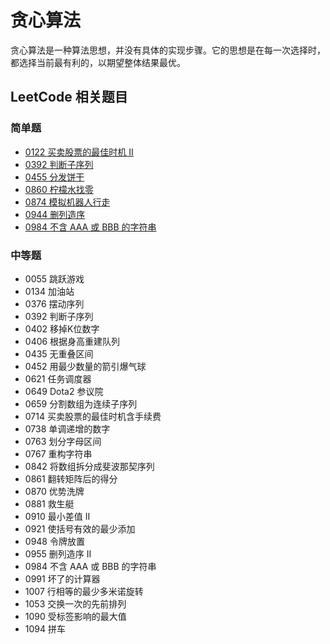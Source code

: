 # 贪心算法

贪心算法是一种算法思想，并没有具体的实现步骤。它的思想是在每一次选择时，都选择当前最有利的，以期望整体结果最优。


## LeetCode 相关题目

### 简单题

- [0122 买卖股票的最佳时机 II](/solution/easy/0122-best-time-to-buy-and-sell-stock-ii.html)
- [0392 判断子序列](/solution/easy/0392-is-subsequence.html)
- [0455 分发饼干](/solution/easy/0455-assign-cookies.html)
- [0860 柠檬水找零](/solution/easy/0860-lemonade-change.html)
- [0874 模拟机器人行走](/solution/easy/0874-walking-robot-simulation.html)
- [0944 删列造序](/solution/easy/0944-delete-columns-to-make-sorted.html)
- [0984 不含 AAA 或 BBB 的字符串](/solution/easy/0984-string-without-aaa-or-bbb.html)



### 中等题

- 0055 跳跃游戏
- 0134 加油站
- 0376 摆动序列
- 0392 判断子序列
- 0402 移掉K位数字
- 0406 根据身高重建队列
- 0435 无重叠区间
- 0452 用最少数量的箭引爆气球
- 0621 任务调度器
- 0649 Dota2 参议院
- 0659 分割数组为连续子序列
- 0714 买卖股票的最佳时机含手续费
- 0738 单调递增的数字
- 0763 划分字母区间
- 0767 重构字符串
- 0842 将数组拆分成斐波那契序列
- 0861 翻转矩阵后的得分
- 0870 优势洗牌
- 0881 救生艇
- 0910 最小差值 II
- 0921 使括号有效的最少添加
- 0948 令牌放置
- 0955 删列造序 II
- 0984 不含 AAA 或 BBB 的字符串
- 0991 坏了的计算器
- 1007 行相等的最少多米诺旋转
- 1053 交换一次的先前排列
- 1090 受标签影响的最大值
- 1094 拼车
